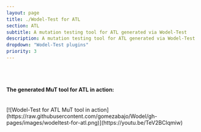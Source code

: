 ```yaml
---
layout: page
title: ./Wodel-Test for ATL
section: ATL
subtitle: A mutation testing tool for ATL generated via Wodel-Test
description: A mutation testing tool for ATL generated via Wodel-Test
dropdown: "Wodel-Test plugins"
priority: 3
---
```


<br>
<br>
<h4> The generated MuT tool for ATL in action:</h4>
<br>
[![Wodel-Test for ATL MuT tool in action](https://raw.githubusercontent.com/gomezabajo/Wodel/gh-pages/images/wodeltest-for-atl.png)](https://youtu.be/TeV2BClqmiw)

